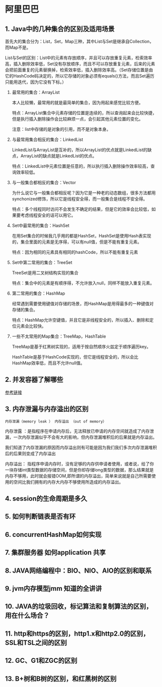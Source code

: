# 阿里巴巴

## 1. Java中的几种集合的区别及适用场景

首先大的集合分为：List，Set，Map三种，其中List与Set是继承自Collection，而Map不是。

List与Set的区别：List中的元素有存放顺序，并且可以存放重复元素，检索效率高，插入删除效率低，Set没有存放顺序，而且不可以存放重复元素，后来的元素会把前面重复的元素替换掉，检索效率低，插入删除效率高。（Set存储位置是由它的HashCode码决定的，所以它存储的对象必须有equals()方法，而且Set遍历只能用迭代，因为它没有下标。）

1. 最常用的集合：ArrayList

    本人比较懒，最常用的就是最简单的集合，因为用起来感觉比较方便。

    特点：ArrayList集合中元素存储的位置是连续的，所以查询起来会比较快捷，但是执行插入删除操作会比较麻烦一点，会引起其他元素位置的变化。

    注意：list中存储的是对象的引用，而不是对象本身。

2. 与最常用集合相反的集合：LinkedList

    LinkedList与ArrayList是互补的，所以ArrayList的优点就是LinkedList的缺点，ArrayList的缺点就是LinkedList的优点。

    特点：LinkedList中元素位置是任意的，所以执行插入删除操作效率较高，查询效率较低。

3. 与一般集合都相反的集合：Vector

    为什么说它与一般集合都相反呢？因为它是一种老的动态数组，很多方法都用synchonized修饰，所以它是线程安全得，而一般集合是线程不安全得。

    特点：多个线程同时访问不会发生不确定的结果，但是它的效率会比较低，如果要考虑线程安全的话可以用它。

4. Set中最常用的集合：HashSet

    在用Set集合的时候我几乎用的都是HashSet，HashSet是使用Hash表实现的，集合里面的元素是无序得，可以有null值，但是不能有重复元素。

    特点：因为相同的元素具有相同的hashCode，所以不能有重复元素

5. Set中第二常用的集合：TreeSet

    TreeSet是用二叉树结构实现的集合

    特点：集合中的元素是有顺序得，不允许放入null，同样不能放入重复元素。

6. 第二常用的集合：HashMap

    经常遇到需要使用键值对存储的场景，而HashMap是用得最多的一种键值对存储的集合。

    特点：HashMap允许空键值，并且它是非线程安全的，所以插入、删除和定位元素会比较快。

7. 一些不太常用的Map集合：TreeMap，HashTable

    TreeMap是基于红黑树实现的，适用于按自然顺序火兹定于顺序遍历key。

    HashTable是基于HashCode实现的，但它是线程安全的，所以会比HashMap效率低，而且不允许null值。

## 2. 并发容器了解哪些

[参考链接](https://www.cnblogs.com/liujiarui/p/12811434.html)

## 3. 内存泄漏与内存溢出的区别

`内存泄漏（memory leak ） 内存溢出 （out of memory）`

内存泄露 ：是指程序在申请内存后，无法释放已申请的内存空间就造成了内存泄漏，一次内存泄漏似乎不会有大的影响，但内存泄漏堆积后的后果就是内存溢出。

我们知道了内存泄漏的原因而内存溢出则有可能是因为我们我们多次内存泄漏堆积后的后果则变成了内存溢出

内存溢出： 指程序申请内存时，没有足够的内存供申请者使用，或者说，给了你一块存储int类型数据的存储空间，但是你却存储long类型的数据，那么结果就是内存不够用，此时就会报错OOM,即所谓的内存溢出，简单来说就是自己所需要使用的空间比我们拥有的内存大内存不够使用所造成的内存溢出。

## 4. session的生命周期是多久

## 5. 如何判断链表是否有环

## 6. concurrentHashMap如何实现

## 7. 集群服务器 如何application 共享

## 8. JAVA网络编程中：BIO、NIO、AIO的区别和联系

## 9. jvm内存模型jmm 知道的全讲讲

## 10. JAVA的垃圾回收，标记算法和复制算法的区别，用在什么场合？

## 11. http和https的区别，http1.x和http2.0的区别，SSL和TSL之间的区别

## 12. GC、G1和ZGC的区别

## 13. B+树和B树的区别，和红黑树的区别


